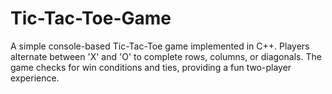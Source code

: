 # Tic-Tac-Toe-Game
A simple console-based Tic-Tac-Toe game implemented in C++. Players alternate between 'X' and 'O' to complete rows, columns, or diagonals. The game checks for win conditions and ties, providing a fun two-player experience.
